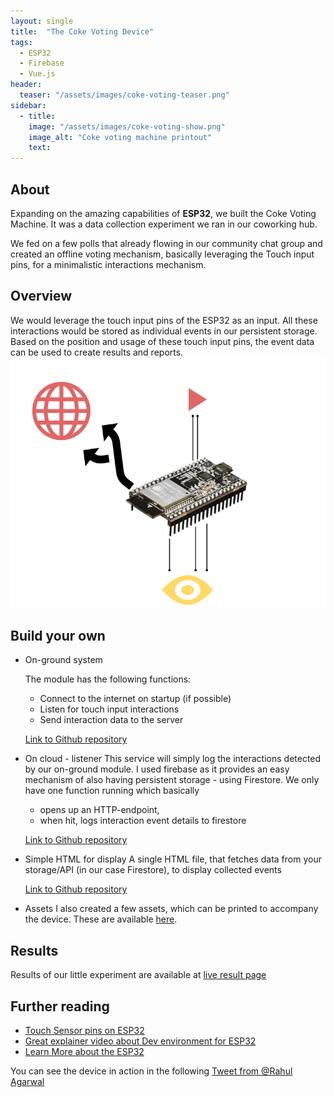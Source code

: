 ```yaml
---
layout: single
title:  "The Coke Voting Device"
tags:
  - ESP32
  - Firebase
  - Vue.js
header:
  teaser: "/assets/images/coke-voting-teaser.png"
sidebar:
  - title: 
    image: "/assets/images/coke-voting-show.png"
    image_alt: "Coke voting machine printout"
    text: 
---
```


## About
Expanding on the amazing capabilities of **ESP32**, we built the Coke Voting Machine.
It was a data collection experiment we ran in our coworking hub.

We fed on a few polls that already flowing in our community chat group and created an offline voting mechanism, basically leveraging the Touch input pins, for a minimalistic interactions mechanism.

## Overview
We would leverage the touch input pins of the ESP32 as an input.
All these interactions would be stored as individual events in our persistent storage.
Based on the position and usage of these touch input pins, the event data can be used to create results and reports.
![Coke Voting Machine Schematic](/assets/images/coke-voting.png)

## Build your own
* On-ground system

  The module has the following functions:
  * Connect to the internet on startup (if possible)
  * Listen for touch input interactions
  * Send interaction data to the server

  [Link to Github repository](https://github.com/karx/kaaroVote)

* On cloud - listener
  This service will simply log the interactions detected by our on-ground module.
  I used firebase as it provides an easy mechanism of also having persistent storage - using Firestore.
  We only have one function running which basically 
  * opens up an HTTP-endpoint, 
  * when hit, logs interaction event details to firestore

  [Link to Github repository](https://github.com/karx/kaaroVote/tree/master/firebase-functions)

* Simple HTML for display
  A single HTML file, that fetches data from your storage/API (in our case Firestore), to display collected events

  [Link to Github repository](https://github.com/karx/karx.github.io/tree/master/publicPulse/touchSurvey)

* Assets
  I also created a few assets, which can be printed to accompany the device.
  These are available [here](https://www.canva.com/design/DADbuRHzHS4/vwViTR1jmh4o-E2zdDOgkA/view?utm_content=DADbuRHzHS4&utm_campaign=designshare&utm_medium=link&utm_source=sharebutton).


## Results
Results of our little experiment are available at [live result page](http://kaaro.akriya.co.in/publicPulse/touchSurvey/index.html)
  
## Further reading
* [Touch Sensor pins on ESP32](https://docs.espressif.com/projects/esp-idf/en/latest/api-reference/peripherals/touch_pad.html)
* [Great explainer video about Dev environment for ESP32](https://www.youtube.com/watch?v=psMqilqlrRQ&t=24s)
* [Learn More about the ESP32](/esp)


You can see the device in action in the following [Tweet from @Rahul Agarwal](https://twitter.com/rahulagarwal_96/status/1134447026412720129)
